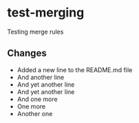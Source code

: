 # test-merging

Testing merge rules

## Changes

- Added a new line to the README.md file
- And another line
- And yet another line
- And yet another line
- And one more
- One more
- Another one
